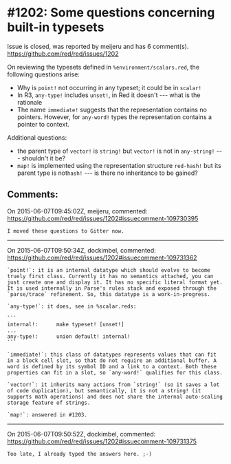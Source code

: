 
#1202: Some questions concerning built-in typesets
================================================================================
Issue is closed, was reported by meijeru and has 6 comment(s).
<https://github.com/red/red/issues/1202>

On reviewing the typesets defined in `%environment/scalars.red`, the following questions arise:
- Why is `point!` not occurring in any typeset; it could be in `scalar!`
- In R3, `any-type!` includes `unset!`, in Red it doesn't --- what is the rationale
- The name `immediate!` suggests that the representation contains no pointers. However, for `any-word!` types the representation contains a pointer to context.

Additional questions: 
- the parent type of `vector!` is `string!` but `vector!` is not in `any-string!` --- shouldn't it be?
- `map!` is implemented using the representation structure `red-hash!` but its parent type is not`hash!` --- is there no inheritance to be gained?



Comments:
--------------------------------------------------------------------------------

On 2015-06-07T09:45:02Z, meijeru, commented:
<https://github.com/red/red/issues/1202#issuecomment-109730395>

    I moved these questions to Gitter now.

--------------------------------------------------------------------------------

On 2015-06-07T09:50:34Z, dockimbel, commented:
<https://github.com/red/red/issues/1202#issuecomment-109731362>

    `point!`: it is an internal datatype which should evolve to become truely first class. Currently it has no semantics attached, you can just create one and display it. It has no specific literal format yet. It is used internally in Parse's rules stack and exposed through the `parse/trace` refinement. So, this datatype is a work-in-progress.
    
    `any-type!`: it does, see in %scalar.reds:
    
    ```
    internal!:      make typeset! [unset!]
    ...
    any-type!:      union default! internal!
    ```
    
    `immediate!`: this class of datatypes represents values that can fit in a block cell slot, so that do not require an additional buffer. A word is defined by its symbol ID and a link to a context. Both these properties can fit in a slot, so `any-word!` qualifies for this class.
    
    `vector!`: it inherits many actions from `string!` (so it saves a lot of code duplication), but semantically, it is not a string! (it supports math operations) and does not share the internal auto-scaling storage feature of strings.
    
    `map!`: answered in #1203. 

--------------------------------------------------------------------------------

On 2015-06-07T09:50:52Z, dockimbel, commented:
<https://github.com/red/red/issues/1202#issuecomment-109731375>

    Too late, I already typed the answers here. ;-)

